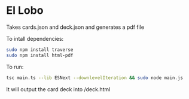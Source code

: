 # El Lobo
Takes cards.json and deck.json and generates a pdf file

To intall dependencies:
```bash
sudo npm install traverse
sudo npm install html-pdf
```

To run:
```bash
tsc main.ts --lib ESNext --downlevelIteration && sudo node main.js
```

It will output the card deck into /deck.html
